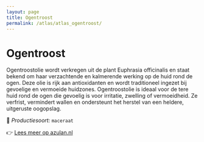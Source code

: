 ```yaml
---
layout: page
title: Ogentroost
permalink: /atlas/atlas_ogentroost/
---
```


# Ogentroost

Ogentroostolie wordt verkregen uit de plant Euphrasia officinalis en staat bekend om haar verzachtende en kalmerende werking op de huid rond de ogen. Deze olie is rijk aan antioxidanten en wordt traditioneel ingezet bij gevoelige en vermoeide huidzones. Ogentroostolie is ideaal voor de tere huid rond de ogen die gevoelig is voor irritatie, zwelling of vermoeidheid. Ze verfrist, vermindert wallen en ondersteunt het herstel van een heldere, uitgeruste oogopslag.

🔧 *Productiesoort:* `maceraat`

👉 [Lees meer op azulan.nl](https://azulan.nl/atlas/ogentroost)